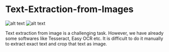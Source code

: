 # Text-Extraction-from-Images
![alt text](https://github.com/[grkumar123]/[Text-Extraction-from-Images]/blob/[branch]/image1.jpg?raw=true)
![alt text](https://github.com/[grkumar123]/[Text-Extraction-from-Images]/blob/[branch]/image2.jpg?raw=true)

Text extraction from image is a challenging task. However, we have already some softwares like Tesseract, Easy OCR etc. It is difficult to do it manually to extract exact text and crop that text as image.
